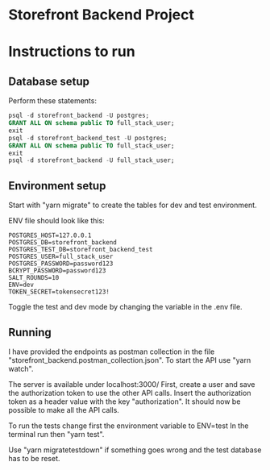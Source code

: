 # Storefront Backend Project
# Instructions to run

## Database setup

Perform these statements:
```SQL
psql -d storefront_backend -U postgres;
GRANT ALL ON schema public TO full_stack_user;
exit
psql -d storefront_backend_test -U postgres;
GRANT ALL ON schema public TO full_stack_user;
exit
psql -d storefront_backend -U full_stack_user;
```
## Environment setup

Start with "yarn migrate" to create the tables for dev and test environment.

ENV file should look like this:
```
POSTGRES_HOST=127.0.0.1
POSTGRES_DB=storefront_backend
POSTGRES_TEST_DB=storefront_backend_test
POSTGRES_USER=full_stack_user
POSTGRES_PASSWORD=password123
BCRYPT_PASSWORD=password123
SALT_ROUNDS=10
ENV=dev
TOKEN_SECRET=tokensecret123!
```
Toggle the test and dev mode by changing the variable in the .env file.

## Running

I have provided the endpoints as postman collection in the file "storefront_backend.postman_collection.json".
To start the API use "yarn watch".

The server is available under localhost:3000/
First, create a user and save the authorization token to use the other API calls.
Insert the authorization token as a header value with the key "authorization".
It should now be possible to make all the API calls.

To run the tests change first the environment variable to ENV=test
In the terminal run then "yarn test".

Use "yarn migratetestdown" if something goes wrong and the test database has to be reset.

